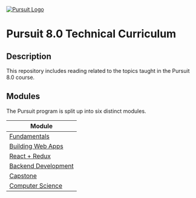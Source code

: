 [![Pursuit Logo](https://avatars1.githubusercontent.com/u/5825944?s=200&v=4)](https://pursuit.org)

# Pursuit 8.0 Technical Curriculum

## Description

This repository includes reading related to the topics taught in the Pursuit 8.0 course.

## Modules

The Pursuit program is split up into six distinct modules.

| Module                                      |
| ------------------------------------------- |
| [Fundamentals](./01-fundamentals/readme.md) |
| [Building Web Apps]()                       |
| [React + Redux]()                           |
| [Backend Development]()                     |
| [Capstone]()                                |
| [Computer Science]()                        |
